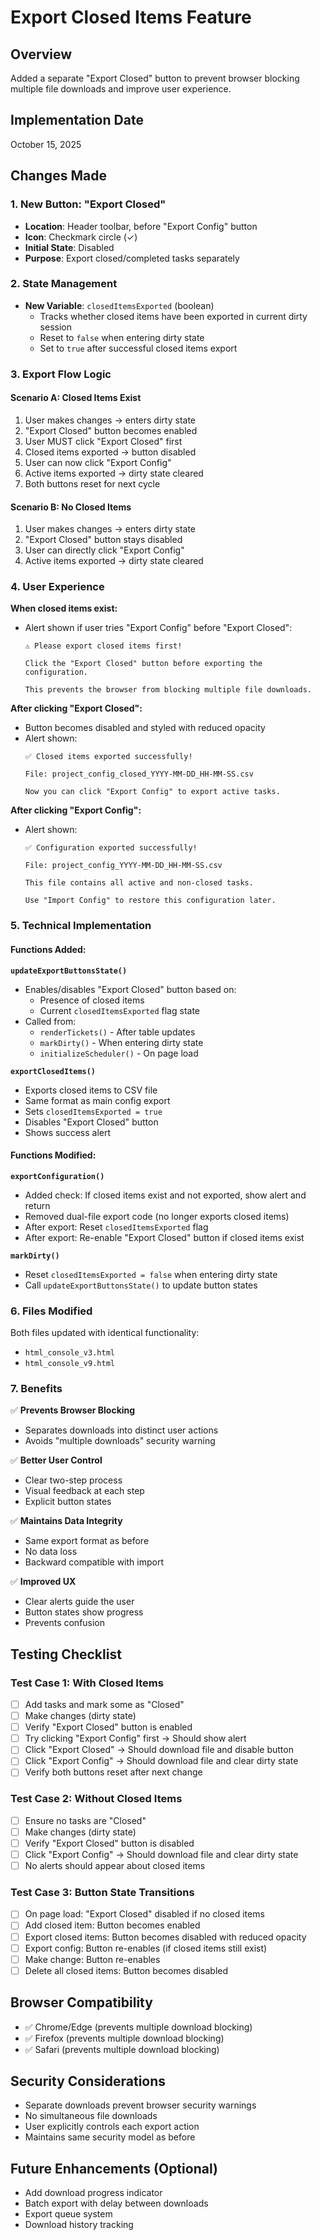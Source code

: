 # Export Closed Items Feature

## Overview
Added a separate "Export Closed" button to prevent browser blocking multiple file downloads and improve user experience.

## Implementation Date
October 15, 2025

## Changes Made

### 1. New Button: "Export Closed"
- **Location**: Header toolbar, before "Export Config" button
- **Icon**: Checkmark circle (✓)
- **Initial State**: Disabled
- **Purpose**: Export closed/completed tasks separately

### 2. State Management
- **New Variable**: `closedItemsExported` (boolean)
  - Tracks whether closed items have been exported in current dirty session
  - Reset to `false` when entering dirty state
  - Set to `true` after successful closed items export

### 3. Export Flow Logic

#### Scenario A: Closed Items Exist
1. User makes changes → enters dirty state
2. "Export Closed" button becomes enabled
3. User MUST click "Export Closed" first
4. Closed items exported → button disabled
5. User can now click "Export Config"
6. Active items exported → dirty state cleared
7. Both buttons reset for next cycle

#### Scenario B: No Closed Items
1. User makes changes → enters dirty state
2. "Export Closed" button stays disabled
3. User can directly click "Export Config"
4. Active items exported → dirty state cleared

### 4. User Experience

**When closed items exist:**
- Alert shown if user tries "Export Config" before "Export Closed":
  ```
  ⚠️ Please export closed items first!
  
  Click the "Export Closed" button before exporting the configuration.
  
  This prevents the browser from blocking multiple file downloads.
  ```

**After clicking "Export Closed":**
- Button becomes disabled and styled with reduced opacity
- Alert shown:
  ```
  ✅ Closed items exported successfully!
  
  File: project_config_closed_YYYY-MM-DD_HH-MM-SS.csv
  
  Now you can click "Export Config" to export active tasks.
  ```

**After clicking "Export Config":**
- Alert shown:
  ```
  ✅ Configuration exported successfully!
  
  File: project_config_YYYY-MM-DD_HH-MM-SS.csv
  
  This file contains all active and non-closed tasks.
  
  Use "Import Config" to restore this configuration later.
  ```

### 5. Technical Implementation

#### Functions Added:

**`updateExportButtonsState()`**
- Enables/disables "Export Closed" button based on:
  - Presence of closed items
  - Current `closedItemsExported` flag state
- Called from:
  - `renderTickets()` - After table updates
  - `markDirty()` - When entering dirty state
  - `initializeScheduler()` - On page load

**`exportClosedItems()`**
- Exports closed items to CSV file
- Same format as main config export
- Sets `closedItemsExported = true`
- Disables "Export Closed" button
- Shows success alert

#### Functions Modified:

**`exportConfiguration()`**
- Added check: If closed items exist and not exported, show alert and return
- Removed dual-file export code (no longer exports closed items)
- After export: Reset `closedItemsExported` flag
- After export: Re-enable "Export Closed" button if closed items exist

**`markDirty()`**
- Reset `closedItemsExported = false` when entering dirty state
- Call `updateExportButtonsState()` to update button states

### 6. Files Modified

Both files updated with identical functionality:
- `html_console_v3.html`
- `html_console_v9.html`

### 7. Benefits

✅ **Prevents Browser Blocking**
- Separates downloads into distinct user actions
- Avoids "multiple downloads" security warning

✅ **Better User Control**
- Clear two-step process
- Visual feedback at each step
- Explicit button states

✅ **Maintains Data Integrity**
- Same export format as before
- No data loss
- Backward compatible with import

✅ **Improved UX**
- Clear alerts guide the user
- Button states show progress
- Prevents confusion

## Testing Checklist

### Test Case 1: With Closed Items
- [ ] Add tasks and mark some as "Closed"
- [ ] Make changes (dirty state)
- [ ] Verify "Export Closed" button is enabled
- [ ] Try clicking "Export Config" first → Should show alert
- [ ] Click "Export Closed" → Should download file and disable button
- [ ] Click "Export Config" → Should download file and clear dirty state
- [ ] Verify both buttons reset after next change

### Test Case 2: Without Closed Items
- [ ] Ensure no tasks are "Closed"
- [ ] Make changes (dirty state)
- [ ] Verify "Export Closed" button is disabled
- [ ] Click "Export Config" → Should download file and clear dirty state
- [ ] No alerts should appear about closed items

### Test Case 3: Button State Transitions
- [ ] On page load: "Export Closed" disabled if no closed items
- [ ] Add closed item: Button becomes enabled
- [ ] Export closed items: Button becomes disabled with reduced opacity
- [ ] Export config: Button re-enables (if closed items still exist)
- [ ] Make change: Button re-enables
- [ ] Delete all closed items: Button becomes disabled

## Browser Compatibility
- ✅ Chrome/Edge (prevents multiple download blocking)
- ✅ Firefox (prevents multiple download blocking)
- ✅ Safari (prevents multiple download blocking)

## Security Considerations
- Separate downloads prevent browser security warnings
- No simultaneous file downloads
- User explicitly controls each export action
- Maintains same security model as before

## Future Enhancements (Optional)
- Add download progress indicator
- Batch export with delay between downloads
- Export queue system
- Download history tracking
